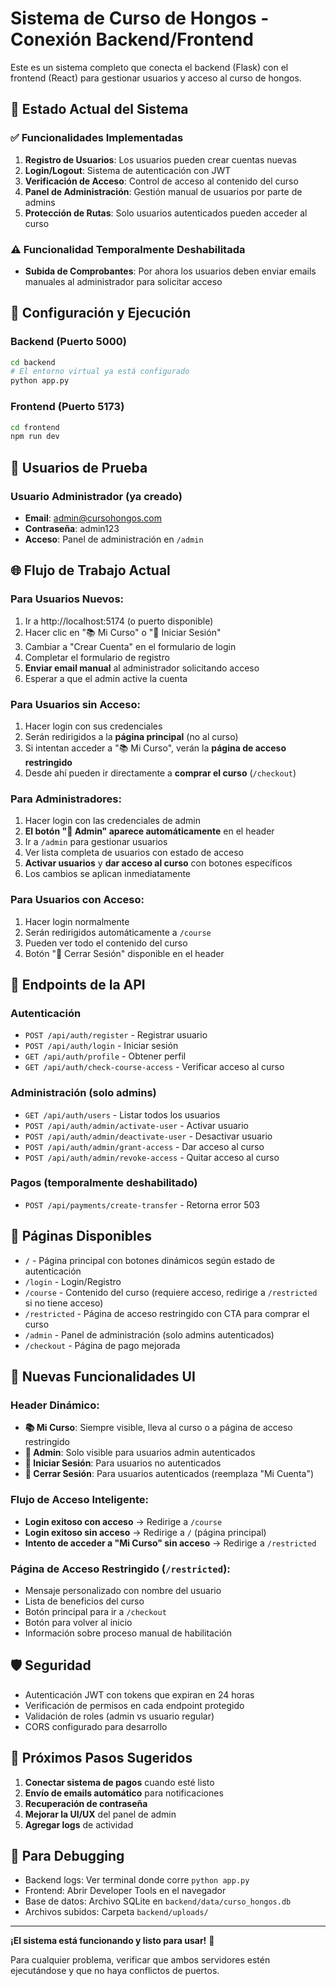 # Sistema de Curso de Hongos - Conexión Backend/Frontend

Este es un sistema completo que conecta el backend (Flask) con el frontend (React) para gestionar usuarios y acceso al curso de hongos.

## 🚀 Estado Actual del Sistema

### ✅ Funcionalidades Implementadas

1. **Registro de Usuarios**: Los usuarios pueden crear cuentas nuevas
2. **Login/Logout**: Sistema de autenticación con JWT
3. **Verificación de Acceso**: Control de acceso al contenido del curso
4. **Panel de Administración**: Gestión manual de usuarios por parte de admins
5. **Protección de Rutas**: Solo usuarios autenticados pueden acceder al curso

### ⚠️ Funcionalidad Temporalmente Deshabilitada

- **Subida de Comprobantes**: Por ahora los usuarios deben enviar emails manuales al administrador para solicitar acceso

## 🔧 Configuración y Ejecución

### Backend (Puerto 5000)
```bash
cd backend
# El entorno virtual ya está configurado
python app.py
```

### Frontend (Puerto 5173)
```bash
cd frontend
npm run dev
```

## 👥 Usuarios de Prueba

### Usuario Administrador (ya creado)
- **Email**: admin@cursohongos.com
- **Contraseña**: admin123
- **Acceso**: Panel de administración en `/admin`

## 🌐 Flujo de Trabajo Actual

### Para Usuarios Nuevos:
1. Ir a http://localhost:5174 (o puerto disponible)
2. Hacer clic en "📚 Mi Curso" o "🔑 Iniciar Sesión"
3. Cambiar a "Crear Cuenta" en el formulario de login
4. Completar el formulario de registro
5. **Enviar email manual** al administrador solicitando acceso
6. Esperar a que el admin active la cuenta

### Para Usuarios sin Acceso:
1. Hacer login con sus credenciales
2. Serán redirigidos a la **página principal** (no al curso)
3. Si intentan acceder a "📚 Mi Curso", verán la **página de acceso restringido**
4. Desde ahí pueden ir directamente a **comprar el curso** (`/checkout`)

### Para Administradores:
1. Hacer login con las credenciales de admin
2. **El botón "🔧 Admin" aparece automáticamente** en el header
3. Ir a `/admin` para gestionar usuarios
4. Ver lista completa de usuarios con estado de acceso
5. **Activar usuarios** y **dar acceso al curso** con botones específicos
6. Los cambios se aplican inmediatamente

### Para Usuarios con Acceso:
1. Hacer login normalmente
2. Serán redirigidos automáticamente a `/course`
3. Pueden ver todo el contenido del curso
4. Botón "🚪 Cerrar Sesión" disponible en el header

## 🔗 Endpoints de la API

### Autenticación
- `POST /api/auth/register` - Registrar usuario
- `POST /api/auth/login` - Iniciar sesión
- `GET /api/auth/profile` - Obtener perfil
- `GET /api/auth/check-course-access` - Verificar acceso al curso

### Administración (solo admins)
- `GET /api/auth/users` - Listar todos los usuarios
- `POST /api/auth/admin/activate-user` - Activar usuario
- `POST /api/auth/admin/deactivate-user` - Desactivar usuario
- `POST /api/auth/admin/grant-access` - Dar acceso al curso
- `POST /api/auth/admin/revoke-access` - Quitar acceso al curso

### Pagos (temporalmente deshabilitado)
- `POST /api/payments/create-transfer` - Retorna error 503

## 📱 Páginas Disponibles

- `/` - Página principal con botones dinámicos según estado de autenticación
- `/login` - Login/Registro
- `/course` - Contenido del curso (requiere acceso, redirige a `/restricted` si no tiene acceso)
- `/restricted` - Página de acceso restringido con CTA para comprar el curso
- `/admin` - Panel de administración (solo admins autenticados)
- `/checkout` - Página de pago mejorada

## 🔧 Nuevas Funcionalidades UI

### Header Dinámico:
- **📚 Mi Curso**: Siempre visible, lleva al curso o a página de acceso restringido
- **🔧 Admin**: Solo visible para usuarios admin autenticados
- **🔑 Iniciar Sesión**: Para usuarios no autenticados
- **🚪 Cerrar Sesión**: Para usuarios autenticados (reemplaza "Mi Cuenta")

### Flujo de Acceso Inteligente:
- **Login exitoso con acceso** → Redirige a `/course`
- **Login exitoso sin acceso** → Redirige a `/` (página principal)
- **Intento de acceder a "Mi Curso" sin acceso** → Redirige a `/restricted`

### Página de Acceso Restringido (`/restricted`):
- Mensaje personalizado con nombre del usuario
- Lista de beneficios del curso
- Botón principal para ir a `/checkout`
- Botón para volver al inicio
- Información sobre proceso manual de habilitación

## 🛡️ Seguridad

- Autenticación JWT con tokens que expiran en 24 horas
- Verificación de permisos en cada endpoint protegido
- Validación de roles (admin vs usuario regular)
- CORS configurado para desarrollo

## 📝 Próximos Pasos Sugeridos

1. **Conectar sistema de pagos** cuando esté listo
2. **Envío de emails automático** para notificaciones
3. **Recuperación de contraseña**
4. **Mejorar la UI/UX** del panel de admin
5. **Agregar logs** de actividad

## 🐛 Para Debugging

- Backend logs: Ver terminal donde corre `python app.py`
- Frontend: Abrir Developer Tools en el navegador
- Base de datos: Archivo SQLite en `backend/data/curso_hongos.db`
- Archivos subidos: Carpeta `backend/uploads/`

---

**¡El sistema está funcionando y listo para usar!** 🎉

Para cualquier problema, verificar que ambos servidores estén ejecutándose y que no haya conflictos de puertos.
